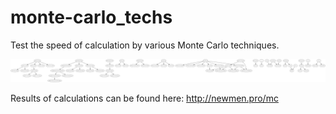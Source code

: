 monte-carlo_techs
=====

Test the speed of calculation by various Monte Сarlo techniques.

![Classes Trees](https://github.com/newmen/monte-carlo_techs/raw/master/classes_tree.png?raw=true)

Results of calculations can be found here: http://newmen.pro/mc

